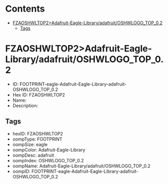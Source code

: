 



Contents
========

* [FZAOSHWLTOP2>Adafruit-Eagle-Library/adafruit/OSHWLOGO_TOP_0.2](#fzaoshwltop2adafruit-eagle-libraryadafruitoshwlogo_top_02)
	* [Tags](#tags)

# FZAOSHWLTOP2>Adafruit-Eagle-Library/adafruit/OSHWLOGO_TOP_0.2

- ID: FOOTPRINT-eagle-Adafruit-Eagle-Library-adafruit-OSHWLOGO_TOP_0.2
- Hex ID: FZAOSHWLTOP2
- Name: 
- Description: 

## Tags

- hexID: FZAOSHWLTOP2
- oompType: FOOTPRINT
- oompSize: eagle
- oompColor: Adafruit-Eagle-Library
- oompDesc: adafruit
- oompIndex: OSHWLOGO_TOP_0.2
- oompName: Adafruit-Eagle-Library/adafruit/OSHWLOGO_TOP_0.2
- oompID: FOOTPRINT-eagle-Adafruit-Eagle-Library-adafruit-OSHWLOGO_TOP_0.2
